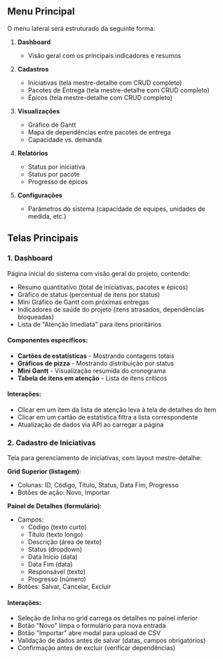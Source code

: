 ## Menu Principal

O menu lateral será estruturado da seguinte forma:

1. **Dashboard**
   - Visão geral com os principais indicadores e resumos

2. **Cadastros**
   - Iniciativas (tela mestre-detalhe com CRUD completo)
   - Pacotes de Entrega (tela mestre-detalhe com CRUD completo)
   - Épicos (tela mestre-detalhe com CRUD completo)

3. **Visualizações**
   - Gráfico de Gantt
   - Mapa de dependências entre pacotes de entrega
   - Capacidade vs. demanda

4. **Relatórios**
   - Status por iniciativa
   - Status por pacote
   - Progresso de épicos

5. **Configurações**
   - Parâmetros do sistema (capacidade de equipes, unidades de medida, etc.)

## Telas Principais

### 1. Dashboard

Página inicial do sistema com visão geral do projeto, contendo:

- Resumo quantitativo (total de iniciativas, pacotes e épicos)
- Gráfico de status (percentual de itens por status)
- Mini Gráfico de Gantt com próximas entregas
- Indicadores de saúde do projeto (itens atrasados, dependências bloqueadas)
- Lista de "Atenção Imediata" para itens prioritários

#### Componentes específicos:
- **Cartões de estatísticas** - Mostrando contagens totais
- **Gráficos de pizza** - Mostrando distribuição por status
- **Mini Gantt** - Visualização resumida do cronograma
- **Tabela de itens em atenção** - Lista de itens críticos

#### Interações:
- Clicar em um item da lista de atenção leva à tela de detalhes do item
- Clicar em um cartão de estatística filtra a lista correspondente
- Atualização de dados via API ao carregar a página

### 2. Cadastro de Iniciativas

Tela para gerenciamento de iniciativas, com layout mestre-detalhe:

**Grid Superior (listagem)**:
- Colunas: ID, Código, Título, Status, Data Fim, Progresso
- Botões de ação: Novo, Importar

**Painel de Detalhes (formulário)**:
- Campos:
  - Código (texto curto)
  - Título (texto longo)
  - Descrição (área de texto)
  - Status (dropdown)
  - Data Início (data)
  - Data Fim (data)
  - Responsável (texto)
  - Progresso (número)
- Botões: Salvar, Cancelar, Excluir

#### Interações:
- Seleção de linha no grid carrega os detalhes no painel inferior
- Botão "Novo" limpa o formulário para nova entrada
- Botão "Importar" abre modal para upload de CSV
- Validação de dados antes de salvar (datas, campos obrigatórios)
- Confirmação antes de excluir (verificar dependências)